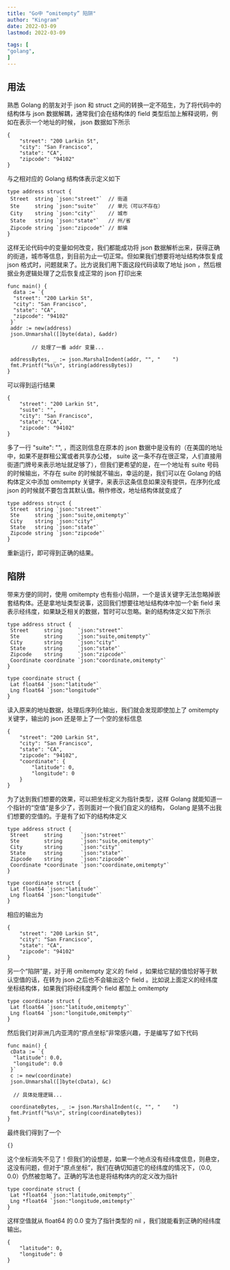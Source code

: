 ```yaml
---
title: "Go中 “omitempty” 陷阱"   
author: "Kingram"  
date: 2022-03-09   
lastmod: 2022-03-09

tags: [  
"golang",
]
---
```


## 用法
熟悉 Golang 的朋友对于 json 和 struct 之间的转换一定不陌生，为了将代码中的结构体与 json 数据解耦，通常我们会在结构体的 field 类型后加上解释说明，例如在表示一个地址的时候， json 数据如下所示
```golang
{
    "street": "200 Larkin St",
    "city": "San Francisco",
    "state": "CA",
    "zipcode": "94102"
}
```


与之相对应的 Golang 结构体表示定义如下
```golang
type address struct {
 Street  string `json:"street"`  // 街道
 Ste     string `json:"suite"`   // 单元（可以不存在）
 City    string `json:"city"`    // 城市
 State   string `json:"state"`   // 州/省
 Zipcode string `json:"zipcode"` // 邮编
}
```


这样无论代码中的变量如何改变，我们都能成功将 json 数据解析出来，获得正确的街道，城市等信息，到目前为止一切正常。但如果我们想要将地址结构体恢复成 json 格式时，问题就来了。比方说我们用下面这段代码读取了地址 json ，然后根据业务逻辑处理了之后恢复成正常的 json 打印出来
```golang
func main() {
  data := `{
  "street": "200 Larkin St",
  "city": "San Francisco",
  "state": "CA",
  "zipcode": "94102"
 }`
 addr := new(address)
 json.Unmarshal([]byte(data), &addr)

        // 处理了一番 addr 变量...

 addressBytes, _ := json.MarshalIndent(addr, "", "    ")
 fmt.Printf("%s\n", string(addressBytes))
}
```


可以得到运行结果
```golang
{
    "street": "200 Larkin St",
    "suite": "",
    "city": "San Francisco",
    "state": "CA",
    "zipcode": "94102"
}
```


多了一行 "suite": "", ，而这则信息在原本的 json 数据中是没有的（在美国的地址中，如果不是群租公寓或者共享办公楼， suite 这一条不存在很正常，人们直接用街道门牌号来表示地址就足够了），但我们更希望的是，在一个地址有 suite 号码的时候输出，不存在 suite 的时候就不输出，幸运的是，我们可以在 Golang 的结构体定义中添加 omitempty 关键字，来表示这条信息如果没有提供，在序列化成 json 的时候就不要包含其默认值。稍作修改，地址结构体就变成了
```golang
type address struct {
 Street  string `json:"street"`
 Ste     string `json:"suite,omitempty"`
 City    string `json:"city"`
 State   string `json:"state"`
 Zipcode string `json:"zipcode"`
}
```


重新运行，即可得到正确的结果。
## 陷阱
带来方便的同时，使用 omitempty 也有些小陷阱，一个是该关键字无法忽略掉嵌套结构体。还是拿地址类型说事，这回我们想要往地址结构体中加一个新 field 来表示经纬度，如果缺乏相关的数据，暂时可以忽略。新的结构体定义如下所示
```golang
type address struct {
 Street     string     `json:"street"`
 Ste        string     `json:"suite,omitempty"`
 City       string     `json:"city"`
 State      string     `json:"state"`
 Zipcode    string     `json:"zipcode"`
 Coordinate coordinate `json:"coordinate,omitempty"`
}

type coordinate struct {
 Lat float64 `json:"latitude"`
 Lng float64 `json:"longitude"`
}
```


读入原来的地址数据，处理后序列化输出，我们就会发现即使加上了 omitempty 关键字，输出的 json 还是带上了一个空的坐标信息
```golang
{
    "street": "200 Larkin St",
    "city": "San Francisco",
    "state": "CA",
    "zipcode": "94102",
    "coordinate": {
        "latitude": 0,
        "longitude": 0
    }
}
```


为了达到我们想要的效果，可以把坐标定义为指针类型，这样 Golang 就能知道一个指针的“空值”是多少了，否则面对一个我们自定义的结构， Golang 是猜不出我们想要的空值的。于是有了如下的结构体定义
```golang
type address struct {
 Street     string      `json:"street"`
 Ste        string      `json:"suite,omitempty"`
 City       string      `json:"city"`
 State      string      `json:"state"`
 Zipcode    string      `json:"zipcode"`
 Coordinate *coordinate `json:"coordinate,omitempty"`
}

type coordinate struct {
 Lat float64 `json:"latitude"`
 Lng float64 `json:"longitude"`
}
```


相应的输出为
```golang
{
    "street": "200 Larkin St",
    "city": "San Francisco",
    "state": "CA",
    "zipcode": "94102"
}
```


另一个“陷阱”是，对于用 omitempty 定义的 field ，如果给它赋的值恰好等于默认空值的话，在转为 json 之后也不会输出这个 field 。比如说上面定义的经纬度坐标结构体，如果我们将经纬度两个 field 都加上 omitempty
```golang
type coordinate struct {
 Lat float64 `json:"latitude,omitempty"`
 Lng float64 `json:"longitude,omitempty"`
}
```


然后我们对非洲几内亚湾的“原点坐标”非常感兴趣，于是编写了如下代码
```golang
func main() {
 cData := `{
  "latitude": 0.0,
  "longitude": 0.0
 }`
 c := new(coordinate)
 json.Unmarshal([]byte(cData), &c)

  // 具体处理逻辑...

 coordinateBytes, _ := json.MarshalIndent(c, "", "    ")
 fmt.Printf("%s\n", string(coordinateBytes))
}
```


最终我们得到了一个
```golang
{}
```


这个坐标消失不见了！但我们的设想是，如果一个地点没有经纬度信息，则悬空，这没有问题，但对于“原点坐标”，我们在确切知道它的经纬度的情况下，（0.0, 0.0）仍然被忽略了。正确的写法也是将结构体内的定义改为指针
```golang
type coordinate struct {
 Lat *float64 `json:"latitude,omitempty"`
 Lng *float64 `json:"longitude,omitempty"`
}
```


这样空值就从 float64 的 0.0 变为了指针类型的 nil ，我们就能看到正确的经纬度输出。
```golang
{
    "latitude": 0,
    "longitude": 0
}
```
